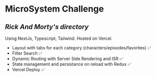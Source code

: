 # MicroSystem Challenge

## _Rick And Morty's directory_

Using NextJs, Typescript, Tailwind. Hosted on Vercel.

- Layout with tabs for each category (characters/episodes/favorites) ✅
- Filter Search ✅
- Dynamic Routing with Server Side Rendering and ISR ✅
- State management and persistance on reload with Redux ✅
- Vercel Deploy ✅
